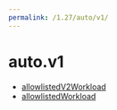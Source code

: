 ```yaml
---
permalink: /1.27/auto/v1/
---
```


# auto.v1



* [allowlistedV2Workload](allowlistedV2Workload.md)
* [allowlistedWorkload](allowlistedWorkload.md)